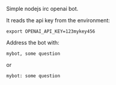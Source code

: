 Simple nodejs irc openai bot.

It reads the api key from the environment:

`export OPENAI_API_KEY=123mykey456`

Address the bot with:

`mybot, some question`

or 

`mybot: some question`